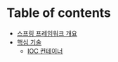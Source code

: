 # Table of contents

* [스프링 프레임워크 개요](README.md)
* [핵심 기술](undefined-1/README.md)
  * [IOC 컨테이너](undefined-1/ioc.md)
